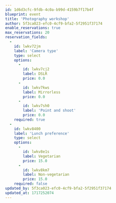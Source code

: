 ```yaml
---
id: 1d6d3cfc-9fdb-4c0a-b99d-4159b7f17b4f
blueprint: event
title: 'Photography workshop'
author: 5f3ca023-efc0-4cf9-bfa2-5f2951f37174
enable_reservations: true
max_reservations: 20
reservation_fields:
  -
    id: lwkv72jm
    label: 'Camera type'
    type: select
    options:
      -
        id: lwkv7cj2
        label: DSLR
        price: 0.0
      -
        id: lwkv7kws
        label: Mirrorless
        price: 0.0
      -
        id: lwkv7sh0
        label: 'Point and shoot'
        price: 0.0
    required: true
  -
    id: lwkv8400
    label: 'Lunch preference'
    type: select
    options:
      -
        id: lwkv8e1s
        label: Vegetarian
        price: 15.0
      -
        id: lwkv8km7
        label: Non-vegetarian
        price: 15.0
    required: false
updated_by: 5f3ca023-efc0-4cf9-bfa2-5f2951f37174
updated_at: 1717252074
---
```

